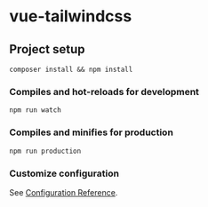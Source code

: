 # vue-tailwindcss

## Project setup
```
composer install && npm install
```

### Compiles and hot-reloads for development
```
npm run watch
```

### Compiles and minifies for production
```
npm run production
```

### Customize configuration
See [Configuration Reference](https://cli.vuejs.org/config/).
